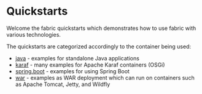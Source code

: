 Quickstarts
===========

Welcome the fabric quickstarts which demonstrates how to use fabric with various technologies.

The quickstarts are categorized accordingly to the container being used:

* [java](java) - examples for standalone Java applications
* [karaf](karaf) - many examples for Apache Karaf containers (OSGi)
* [spring.boot](spring.boot) - examples for using Spring Boot
* [war](war) - examples as WAR deployment which can run on containers such as Apache Tomcat, Jetty, and Wildfly

